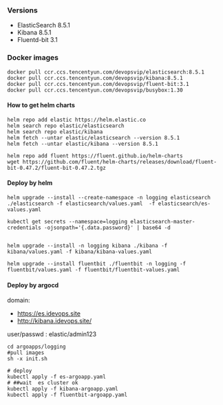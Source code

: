 

### Versions

- ElasticSearch  8.5.1
- Kibana 8.5.1
- Fluentd-bit 3.1 

### Docker images
```
docker pull ccr.ccs.tencentyun.com/devopsvip/elasticsearch:8.5.1
docker pull ccr.ccs.tencentyun.com/devopsvip/kibana:8.5.1
docker pull ccr.ccs.tencentyun.com/devopsvip/fluent-bit:3.1
docker pull ccr.ccs.tencentyun.com/devopsvip/busybox:1.30

```

#### How to get helm charts
```
helm repo add elastic https://helm.elastic.co
helm search repo elastic/elasticsearch
helm search repo elastic/kibana
helm fetch --untar elastic/elasticsearch --version 8.5.1
helm fetch --untar elastic/kibana --version 8.5.1

helm repo add fluent https://fluent.github.io/helm-charts
wget https://github.com/fluent/helm-charts/releases/download/fluent-bit-0.47.2/fluent-bit-0.47.2.tgz

```


#### Deploy by helm 
```
helm upgrade --install --create-namespace -n logging elasticsearch ./elasticsearch -f elasticsearch/values.yaml  -f elasticsearch/es-values.yaml

kubectl get secrets --namespace=logging elasticsearch-master-credentials -ojsonpath='{.data.password}' | base64 -d


helm upgrade --install -n logging kibana ./kibana -f kibana/values.yaml -f kibana/kibana-values.yaml

helm upgrade --install fluentbit ./fluentbit -n logging -f fluentbit/values.yaml -f fluentbit/fluentbit-values.yaml
```


#### Deploy by argocd 
domain:
 - https://es.idevops.site
 - http://kibana.idevops.site/

user/passwd :  elastic/admin123

```
cd argoapps/logging 
#pull images
sh -x init.sh 

# deploy 
kubectl apply -f es-argoapp.yaml 
# ##wait  es cluster ok 
kubectl apply -f kibana-argoapp.yaml
kubectl apply -f fluentbit-argoapp.yaml
```

